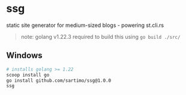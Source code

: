 # ssg
static site generator for medium-sized blogs - powering st.cli.rs

> note: golang v1.22.3 required to build this using ```go build ./src/```

## Windows

```bash
# installs golang >= 1.22
scoop install go
go install github.com/sartimo/ssg@1.0.0
ssg
```
